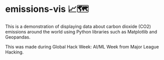 # emissions-vis :chart_with_upwards_trend::world_map:
This is a demonstration of displaying data about carbon dioxide (CO2) emissions around the world using Python libraries such as Matplotlib and Geopandas.

This was made during Global Hack Week: AI/ML Week from Major League Hacking.
